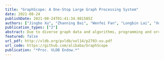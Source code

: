 ```yaml
---
title: "GraphScope: A One-Stop Large Graph Processing System"
date: 2021-08-24
publishDate: 2021-08-24T01:41:34.981585Z
authors: ["Jingbo Xu", "Zhanning Bai", "Wenfei Fan", "Longbin Lai", "Xue Li", "Zhao Li", "Zhengping Qian", "Lei Wang", "Yanyan Wang", "Wenyuan Yu", "Jingren Zhou"]
publication_types: ["2"]
abstract: Due to diverse graph data and algorithms, programming and orchestration of complex computation pipelines have become the major challenges to making use of graph applications for Web-scale data analysis. GraphScope aims to provide a one-stop and efficient solution for a wide range of graph computations at scale. It extends previous systems by offering a unified and high-level programming interface and allowing the seamless integration of specialized graph engines in a general data-parallel computing environment. As we will show in this demo, GraphScope enables developers to write sequential graph programs in Python and provides automatic parallel execution on a cluster. This further allows GraphScope to seamlessly integrate with existing data processing systems in PyData ecosystem. To validate GraphScope’s efficiency, we will compare a complex, multi-staged processing pipeline for a real-life fraud detection task with a manually assembled implementation comprising multiple systems. GraphScope achieves a 2.86× speedup on a trillion-scale graph in real production at Alibaba.
featured: false
url_pdf: http://vldb.org/pvldb/vol14/p2703-xu.pdf
url_code: https://github.com/alibaba/GraphScope
publication: "*Proc. VLDB Endow.*"
---
```


